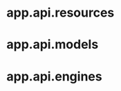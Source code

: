 <h1 id="app.api.resources">app.api.resources</h1>


<h1 id="app.api.models">app.api.models</h1>


<h1 id="app.api.engines">app.api.engines</h1>


